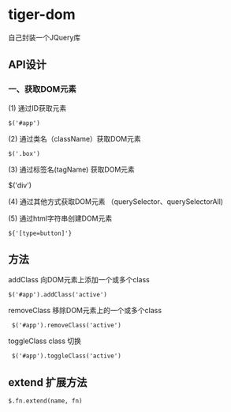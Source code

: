 # tiger-dom

自己封装一个JQuery库

## API设计

### 一、获取DOM元素

(1) 通过ID获取元素

```
$('#app')
```

(2) 通过类名（className）获取DOM元素

```
$('.box')
```

(3) 通过标签名(tagName) 获取DOM元素

$('div')

(4) 通过其他方式获取DOM元素 （querySelector、querySelectorAll)

(5) 通过html字符串创建DOM元素

```
${'[type=button]'}
```

## 方法

addClass 向DOM元素上添加一个或多个class

``` $('#app').addClass('active') ```

removeClass 移除DOM元素上的一个或多个class

``` $('#app').removeClass('active')```

toggleClass class 切换

``` $('#app').toggleClass('active')```

## extend 扩展方法

``` $.fn.extend(name, fn) ```

